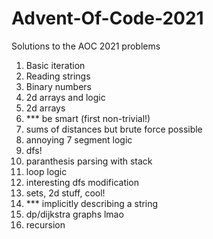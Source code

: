# Advent-Of-Code-2021
Solutions to the AOC 2021 problems

1. Basic iteration
2. Reading strings
3. Binary numbers
4. 2d arrays and logic
5. 2d arrays
6. *** be smart (first non-trivial!)
7. sums of distances but brute force possible
8. annoying 7 segment logic
9. dfs!
10. paranthesis parsing with stack
11. loop logic
12. interesting dfs modification
13. sets, 2d stuff, cool!
14. *** implicitly describing a string
15. dp/dijkstra graphs lmao
16. recursion